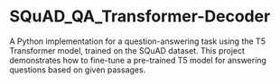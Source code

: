 # SQuAD_QA_Transformer-Decoder
A Python implementation for a question-answering task using the T5 Transformer model, trained on the SQuAD dataset. This project demonstrates how to fine-tune a pre-trained T5 model for answering questions based on given passages.
